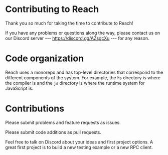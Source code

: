 # Contributing to Reach

Thank you so much for taking the time to contribute to Reach!

If you have any problems or questions along the way, please contact us on our Discord server --- https://discord.gg/AZsgcXu --- for any reason.

# Code organization

Reach uses a monorepo and has top-level directories that correspond to the different components of the system. For example, the `hs` directory is where the compiler is and the `js` directory is where the runtime system for JavaScript is.

# Contributions

Please submit problems and feature requests as issues.

Please submit code additions as pull requests.

Feel free to talk on Discord about your ideas and first project options. A great first project is to build a new testing example or a new RPC client.
